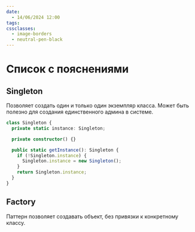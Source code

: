 ```yaml
---
date:
  - 14/06/2024 12:00
tags: 
cssclasses:
  - image-borders
  - neutral-pen-black
---
```

# Список с пояснениями

## Singleton

Позволяет создать один и только один экземпляр класса. Может быть полезно для создания единственного админа в системе.

```Typescript
class Singleton {
  private static instance: Singleton;

  private constructor() {}

  public static getInstance(): Singleton {
    if (!Singleton.instance) {
      Singleton.instance = new Singleton();
    }
    return Singleton.instance;
  }
}
```
## Factory

Паттерн позволяет создавать объект, без привязки к конкретному классу.